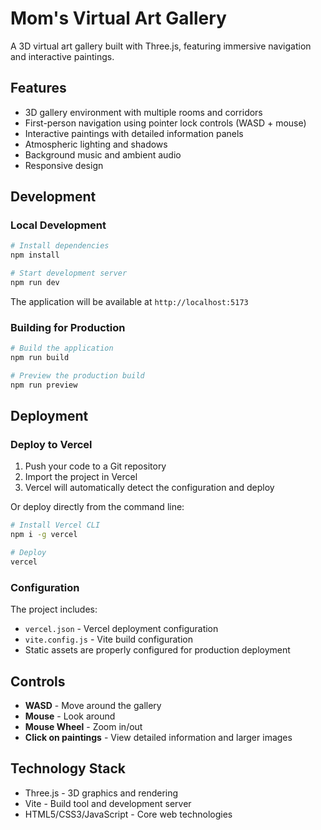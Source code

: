 # Mom's Virtual Art Gallery

A 3D virtual art gallery built with Three.js, featuring immersive navigation and interactive paintings.

## Features

- 3D gallery environment with multiple rooms and corridors
- First-person navigation using pointer lock controls (WASD + mouse)
- Interactive paintings with detailed information panels
- Atmospheric lighting and shadows
- Background music and ambient audio
- Responsive design

## Development

### Local Development

```bash
# Install dependencies
npm install

# Start development server
npm run dev
```

The application will be available at `http://localhost:5173`

### Building for Production

```bash
# Build the application
npm run build

# Preview the production build
npm run preview
```

## Deployment

### Deploy to Vercel

1. Push your code to a Git repository
2. Import the project in Vercel
3. Vercel will automatically detect the configuration and deploy

Or deploy directly from the command line:

```bash
# Install Vercel CLI
npm i -g vercel

# Deploy
vercel
```

### Configuration

The project includes:
- `vercel.json` - Vercel deployment configuration
- `vite.config.js` - Vite build configuration
- Static assets are properly configured for production deployment

## Controls

- **WASD** - Move around the gallery
- **Mouse** - Look around
- **Mouse Wheel** - Zoom in/out
- **Click on paintings** - View detailed information and larger images

## Technology Stack

- Three.js - 3D graphics and rendering
- Vite - Build tool and development server
- HTML5/CSS3/JavaScript - Core web technologies